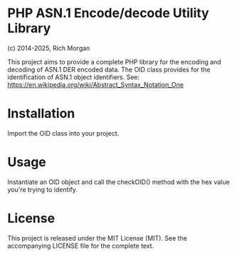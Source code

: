 PHP ASN.1 Encode/decode Utility Library
================
(c) 2014-2025, Rich Morgan

This project aims to provide a complete PHP library for the encoding and decoding of ASN.1 DER encoded data.  The OID class provides for the identification of ASN.1 object identifiers.  See: https://en.wikipedia.org/wiki/Abstract_Syntax_Notation_One

Installation
============
Import the OID class into your project.

Usage
=====
Instantiate an OID object and call the checkOID() method with the hex value you're trying to identify.

License
=======
This project is released under the MIT License (MIT).  See the accompanying LICENSE file for the complete text.
